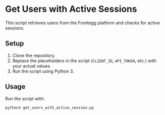 # Get Users with Active Sessions

This script retrieves users from the Frontegg platform and checks for active sessions.

## Setup

1. Clone the repository.
2. Replace the placeholders in the script (`CLIENT_ID`, `API_TOKEN`, etc.) with your actual values.
3. Run the script using Python 3.

## Usage

Run the script with:

```bash
python3 get_users_with_active_session.py
```
